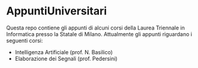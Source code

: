 ﻿# AppuntiUniversitari
Questa repo contiene gli appunti di alcuni corsi della Laurea Triennale in Informatica presso la Statale di Milano.
Attualmente gli appunti riguardano i seguenti corsi:
<ul>
  <li>Intelligenza Artificiale (prof. N. Basilico)</li>
  <li>Elaborazione dei Segnali (prof. Pedersini)</li>
</ul>
